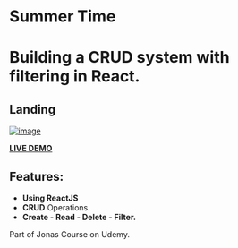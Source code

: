 # Summer Time
# Building a CRUD system with filtering in React.

## Landing


<a href="https://alil0l.github.io/Summer-Time/" target="_blank"> ![image](https://github.com/Alil0l/Summer-Time/assets/137832626/691e2520-d572-42c8-9c76-38cb00ced9e3)</a>

<a href="https://alil0l.github.io/Summer-Time/" target="_blank">**LIVE DEMO**</a>


## Features:
* **Using ReactJS** 
* **CRUD** Operations.
* **Create - Read - Delete - Filter.**

Part of Jonas Course on Udemy.
